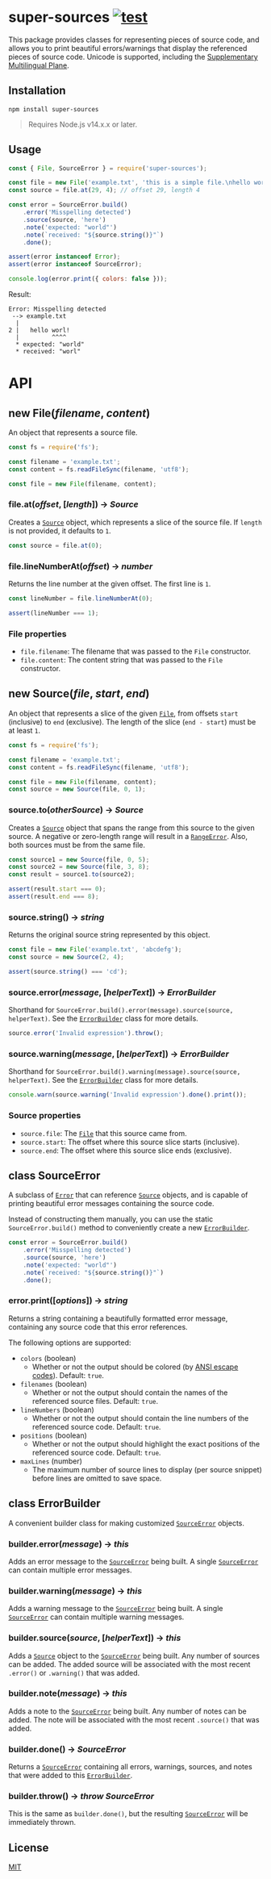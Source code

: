 # super-sources [![test](https://github.com/WiseLibs/super-sources/actions/workflows/test.yml/badge.svg)](https://github.com/WiseLibs/super-sources/actions/workflows/test.yml)

This package provides classes for representing pieces of source code, and allows you to print beautiful errors/warnings that display the referenced pieces of source code. Unicode is supported, including the [Supplementary Multilingual Plane](https://en.wikipedia.org/wiki/Plane_(Unicode)#Supplementary_Multilingual_Plane).

## Installation

```
npm install super-sources
```

> Requires Node.js v14.x.x or later.

## Usage

```js
const { File, SourceError } = require('super-sources');

const file = new File('example.txt', 'this is a simple file.\nhello worl!\n');
const source = file.at(29, 4); // offset 29, length 4

const error = SourceError.build()
	.error('Misspelling detected')
	.source(source, 'here')
	.note('expected: "world"')
	.note(`received: "${source.string()}"`)
	.done();

assert(error instanceof Error);
assert(error instanceof SourceError);

console.log(error.print({ colors: false }));
```

Result:

```
Error: Misspelling detected
 --> example.txt
  |
2 |   hello worl!
  |         ^^^^
  * expected: "world"
  * received: "worl"
```

# API

## new File(*filename*, *content*)

An object that represents a source file.

```js
const fs = require('fs');

const filename = 'example.txt';
const content = fs.readFileSync(filename, 'utf8');

const file = new File(filename, content);
```

### file.at(*offset*, [*length*]) -> *Source*

Creates a [`Source`](#new-sourcefile-start-end) object, which represents a slice of the source file. If `length` is not provided, it defaults to `1`.

```js
const source = file.at(0);
```

### file.lineNumberAt(*offset*) -> *number*

Returns the line number at the given offset. The first line is `1`.

```js
const lineNumber = file.lineNumberAt(0);

assert(lineNumber === 1);
```

### File properties

- `file.filename`: The filename that was passed to the `File` constructor.
- `file.content`: The content string that was passed to the `File` constructor.

## new Source(*file*, *start*, *end*)

An object that represents a slice of the given [`File`](#new-filefilename-content), from offsets `start` (inclusive) to `end` (exclusive). The length of the slice (`end - start`) must be at least `1`.

```js
const fs = require('fs');

const filename = 'example.txt';
const content = fs.readFileSync(filename, 'utf8');

const file = new File(filename, content);
const source = new Source(file, 0, 1);
```

### source.to(*otherSource*) -> *Source*

Creates a [`Source`](#new-sourcefile-start-end) object that spans the range from this source to the given source. A negative or zero-length range will result in a [`RangeError`](https://developer.mozilla.org/en-US/docs/Web/JavaScript/Reference/Global_Objects/RangeError). Also, both sources must be from the same file.

```js
const source1 = new Source(file, 0, 5);
const source2 = new Source(file, 3, 8);
const result = source1.to(source2);

assert(result.start === 0);
assert(result.end === 8);
```

### source.string() -> *string*

Returns the original source string represented by this object.

```js
const file = new File('example.txt', 'abcdefg');
const source = new Source(2, 4);

assert(source.string() === 'cd');
```

### source.error(*message*, [*helperText*]) -> *ErrorBuilder*

Shorthand for `SourceError.build().error(message).source(source, helperText)`. See the [`ErrorBuilder`](#class-errorbuilder) class for more details.

```js
source.error('Invalid expression').throw();
```

### source.warning(*message*, [*helperText*]) -> *ErrorBuilder*

Shorthand for `SourceError.build().warning(message).source(source, helperText)`. See the [`ErrorBuilder`](#class-errorbuilder) class for more details.

```js
console.warn(source.warning('Invalid expression').done().print());
```

### Source properties

- `source.file`: The [`File`](#new-filefilename-content) that this source came from.
- `source.start`: The offset where this source slice starts (inclusive).
- `source.end`: The offset where this source slice ends (exclusive).

## class SourceError

A subclass of [`Error`](https://developer.mozilla.org/en-US/docs/Web/JavaScript/Reference/Global_Objects/Error/Error) that can reference [`Source`](#new-sourcefile-start-end) objects, and is capable of printing beautiful error messages containing the source code.

Instead of constructing them manually, you can use the static `SourceError.build()` method to conveniently create a new [`ErrorBuilder`](#class-errorbuilder).

```js
const error = SourceError.build()
	.error('Misspelling detected')
	.source(source, 'here')
	.note('expected: "world"')
	.note(`received: "${source.string()}"`)
	.done();
```

### error.print([*options*]) -> *string*

Returns a string containing a beautifully formatted error message, containing any source code that this error references.

The following options are supported:

- `colors` (boolean)
	* Whether or not the output should be colored (by [ANSI escape codes](https://en.wikipedia.org/wiki/ANSI_escape_code)). Default: `true`.
- `filenames` (boolean)
	* Whether or not the output should contain the names of the referenced source files. Default: `true`.
- `lineNumbers` (boolean)
	* Whether or not the output should contain the line numbers of the referenced source code. Default: `true`.
- `positions` (boolean)
	* Whether or not the output should highlight the exact positions of the referenced source code. Default: `true`.
- `maxLines` (number)
	* The maximum number of source lines to display (per source snippet) before lines are omitted to save space.

## class ErrorBuilder

A convenient builder class for making customized [`SourceError`](#class-sourceerror) objects.

### builder.error(*message*) -> *this*

Adds an error message to the [`SourceError`](#class-sourceerror) being built. A single [`SourceError`](#class-sourceerror) can contain multiple error messages.

### builder.warning(*message*) -> *this*

Adds a warning message to the [`SourceError`](#class-sourceerror) being built. A single [`SourceError`](#class-sourceerror) can contain multiple warning messages.

### builder.source(*source*, [*helperText*]) -> *this*

Adds a [`Source`](#new-sourcefile-start-end) object to the [`SourceError`](#class-sourceerror) being built. Any number of sources can be added. The added source will be associated with the most recent `.error()` or `.warning()` that was added.

### builder.note(*message*) -> *this*

Adds a note to the [`SourceError`](#class-sourceerror) being built. Any number of notes can be added. The note will be associated with the most recent `.source()` that was added.

### builder.done() -> *SourceError*

Returns a [`SourceError`](#class-sourceerror) containing all errors, warnings, sources, and notes that were added to this [`ErrorBuilder`](#class-errorbuilder).

### builder.throw() -> *throw SourceError*

This is the same as `builder.done()`, but the resulting [`SourceError`](#class-sourceerror) will be immediately thrown.

## License

[MIT](https://github.com/WiseLibs/super-sources/blob/master/LICENSE)
